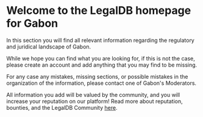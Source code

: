 <!-- TITLE: Gabon -->
<!-- SUBTITLE: Welcome to the legalDB home of Gabon -->

# Welcome to the LegalDB homepage for Gabon

In this section you will find all relevant information regarding the regulatory and juridical landscape of Gabon.

While we hope you can find what you are looking for, if this is not the case, please create an account and add anything that you may find to be missing.

For any case any mistakes, missing sections, or possible mistakes in the organization of the information, please contact one of Gabon's Moderators.

All information you add will be valued by the community, and you will increase your reputation on our platform! Read more about reputation, bounties, and the LegalDB Community [here](http://legaldb.herokuapp.com/legaldb/community).

